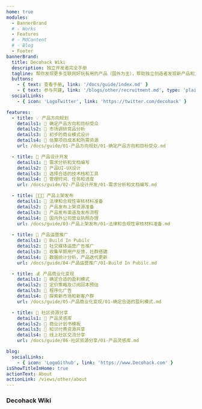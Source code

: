 ```yaml
---
home: true
modules:
  - BannerBrand
  # - Works
  - Features
  # - MdContent
  # - Blog
  - Footer
bannerBrand:
  title: Decohack Wiki
  description: 独立开发者完全手册
  tagline: 帮你发现更多互联网好玩有用的产品（国外为主），帮助独立创造者发现新产品和方向，帮助有想法的人设计和落地运营自己的互联网产品。为创造者拓展自己的能力范围：需求洞察/行业分析/产品设计思维/产品运营，扩展自己的知识边界。
  buttons:
    - { text: 查看手册, link: '/docs/guide/index.md' }
    - { text: 参与共建, link: '/blogs/other/recruitment.md', type: 'plain' }
  socialLinks:
    - { icon: 'LogoTwitter', link: 'https://twitter.com/decohack' }

features:
  - title: 💡 产品方向规划
    details1: 📄 确定产品方向和目标受众
    details2: 📄 市场调研竞品分析
    details3: 📄 初步的商业模式设计
    details4: 📄 估算项目成本和所需资源
    url: /docs/guide/01-产品方向规划/01-确定产品方向和目标受众.md

  - title: 🎨 产品设计开发
    details1: 📄 需求分析和文档编写
    details2: 📄 产品UI-UX设计
    details3: 📄 选择合适的技术栈和工具
    details4: 📄 管理时间、任务和进度
    url: /docs/guide/02-产品设计开发/01-需求分析和文档编写.md

  - title: 👩🏻‍💻 产品上架发布
    details1: 📄 法律和合规性审核材料准备
    details2: 📄 产品发布上架资源准备
    details3: 📄 产品发布渠道及发布流程
    details4: 📄 国内外公司营业执照办理
    url: /docs/guide/03-产品上架发布/01-法律和合规性审核材料准备.md
  
  - title: 📕 产品运营推广
    details1: 📄 Build In Pubilc
    details2: 📄 社交媒体运营广告推广
    details3: 📄 收集早期用户反馈，社群搭建
    details4: 📄 数据统计分析，产品迭代更新
    url: /docs/guide/04-产品运营推广/01-Build In Pubilc.md

  - title: 💰 产品商业化变现
    details1: 📄 确定合适的盈利模式
    details2: 📄 定价策略及订阅回本预估
    details3: 📄 程序化广告
    details4: 📄 探索新市场和新客户群
    url: /docs/guide/05-产品商业化变现/01-确定合适的盈利模式.md

  - title: 📖 社区资源分享
    details1: 📄 产品灵感库
    details2: 📄 商业计划书模板
    details3: 📄 知识付费资源共享
    details4: 📄 线上社区交流分享
    url: /docs/guide/06-社区资源分享/01-产品灵感库.md

blog:
  socialLinks:
    - { icon: 'LogoGithub', link: 'https://www.Decohack.com' }
isShowTitleInHome: true
actionText: About
actionLink: /views/other/about
---
```


### Decohack Wiki
